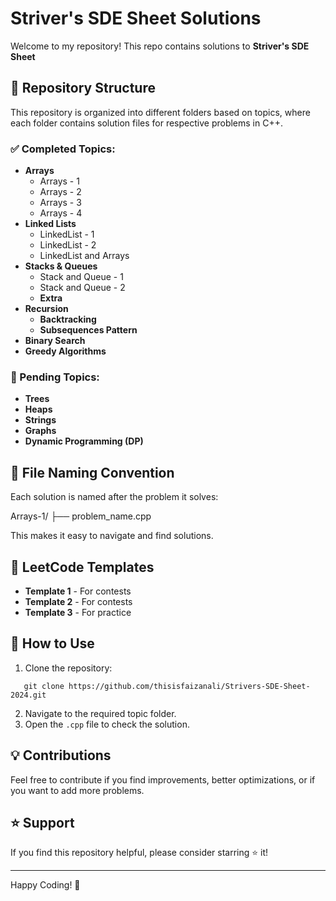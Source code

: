 # Striver's SDE Sheet Solutions

Welcome to my repository! This repo contains solutions to **Striver's SDE Sheet**

## 📂 Repository Structure

This repository is organized into different folders based on topics, where each folder contains solution files for respective problems in C++.

### ✅ Completed Topics:

- **Arrays**
  - Arrays - 1
  - Arrays - 2
  - Arrays - 3
  - Arrays - 4
- **Linked Lists**
  - LinkedList - 1
  - LinkedList - 2
  - LinkedList and Arrays
- **Stacks & Queues**
  - Stack and Queue - 1
  - Stack and Queue - 2
  - **Extra**
- **Recursion**
  - **Backtracking**
  - **Subsequences Pattern**
- **Binary Search**
- **Greedy Algorithms**

### 🚧 Pending Topics:

- **Trees**
- **Heaps**
- **Strings**
- **Graphs**
- **Dynamic Programming (DP)**

## 📑 File Naming Convention

Each solution is named after the problem it solves:

Arrays-1/
├── problem_name.cpp

This makes it easy to navigate and find solutions.

## 📜 LeetCode Templates

- **Template 1** - For contests
- **Template 2** - For contests
- **Template 3** - For practice

## 🔧 How to Use

1. Clone the repository:

```
   git clone https://github.com/thisisfaizanali/Strivers-SDE-Sheet-2024.git
```

2. Navigate to the required topic folder.
3. Open the `.cpp` file to check the solution.

## 💡 Contributions

Feel free to contribute if you find improvements, better optimizations, or if you want to add more problems.

## ⭐ Support

If you find this repository helpful, please consider starring ⭐ it!

---

Happy Coding! 🚀
